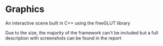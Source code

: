 # Graphics
An interactive scene built in C++ using the freeGLUT library

Due to the size, the majority of the framework can't be included but a full description with screenshots can be found in the report
